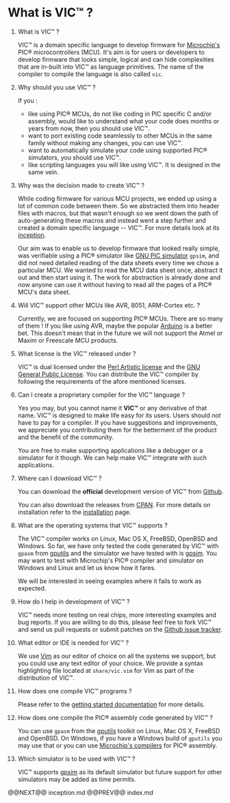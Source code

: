 # What is VIC&trade; ?

1. What is VIC&trade; ?

    VIC&trade; is a domain specific language to develop firmware for
[Microchip's](http://www.microchip.com) PIC&reg; microcontrollers (MCU).
It's aim is for users or developers to develop firmware that looks
simple, logical and can hide complexities that are in-built into VIC&trade; as language
primitives. The name of the compiler to compile the language is also called
`vic`.

1. Why should you use VIC&trade; ?

    If you :
    
    - like using PIC&reg; MCUs, do not like coding in PIC specific
C and/or assembly, would like to understand what your code does months or years
from now, then you should use VIC&trade;.
    - want to port existing code seamlessly
to other MCUs in the same family without making any changes, you can
use VIC&trade;. 
    - want to automatically simulate your code using supported PIC&reg;
  simulators, you should use VIC&trade;.
    - like scripting languages you will like using VIC&trade;. It is designed in the
  same vein.

1. Why was the decision made to create VIC&trade; ?

    While coding firmware for various MCU projects, we ended up using a
lot of common code between them. So we abstracted them into header files with
macros, but that wasn't enough so we went down the path of auto-generating these
macros and instead went a step further and created a domain specific language --
VIC&trade;. For more details look at its [inception](./inception.html).

    Our aim was to enable us to develop firmware that looked really simple, was
verifiable using a PIC&reg; simulator like [GNU PIC simulator](http://gpsim.sourceforge.net/gpsim.html) `gpsim`,
and did not need detailed reading of the data
sheets every time we chose a particular MCU. We wanted to read the MCU data
sheet once, abstract it out and then start using it. The work for abstraction is
already done and now anyone can use it without having to read all the pages of a
PIC&reg; MCU's data sheet.

1. Will VIC&trade; support other MCUs like AVR, 8051, ARM-Cortex etc. ?

    Currently, we are focused on supporting PIC&reg; MCUs. There are so many
of them ! If you like using AVR, maybe the popular [Arduino](http://arduino.cc) is a better bet. This
doesn't mean that in the future we will not support the Atmel or Maxim or Freescale MCU products.

1. What license is the VIC&trade; released under ?

    VIC&trade; is dual licensed under the [Perl Artistic license](http://opensource.org/licenses/artistic-license-2.0) and the [GNU General Public
License](https://gnu.org/licenses/gpl-3.0.txt). You can distribute the VIC&trade; compiler by following the requirements of
the afore mentioned licenses.

1. Can I create a proprietary compiler for the VIC&trade; language ?

    Yes you may, but you cannot name it **VIC&trade;** or any derivative of that name.
VIC&trade; is designed to make life easy for its users. Users should *not* have to pay for a compiler. If you
have suggestions and improvements, we appreciate you contributing them for the
betterment of the product and the benefit of the community.

    You are free to make supporting applications like a debugger or a simulator for
it though. We can help make VIC&trade; integrate with such applications.

1. Where can I download VIC&trade; ?

    You can download the **official** development version of VIC&trade; from [Github](https://github.com/vikasnkumar/vic).
    
    You can also download the releases from [CPAN](http://www.cpan.org). For
more details on installation refer to the [installation](./install.html) page.

1. What are the operating systems that VIC&trade; supports ?

    The VIC&trade; compiler works on Linux, Mac OS X, FreeBSD, OpenBSD and Windows.
So far, we have only tested the code generated by VIC&trade; with `gpasm` from
[gputils](http://gputils.sourceforge.net/) and the simulator we have tested with is [gpsim](http://gpsim.sourceforge.net/gpsim.html). You may
want to test with Microchip's PIC&reg; compiler and simulator on Windows and
Linux and let us know how it fares.

    We will be interested in seeing examples where it fails to work as expected.

1. How do I help in development of VIC&trade; ?

    VIC&trade; needs more testing on real chips, more interesting examples and bug
reports. If you are willing to do this, please feel free to fork VIC&trade; and
send us pull requests or submit patches on the [Github issue tracker](https://github.com/vikasnkumar/vic/issues).

1. What editor or IDE is needed for VIC&trade; ?

    We use [Vim](http://www.vim.org/) as our editor of choice on all the systems we support,
but you could use any text editor of your choice. We provide a syntax
highlighting file located at `share/vic.vim` for Vim as part of the distribution of VIC&trade;.

1. How does one compile VIC&trade; programs ?

    Please refer to the [getting started documentation](gettingstarted.md) for more details.

1. How does one compile the PIC&reg; assembly code generated by VIC&trade; ?

    You can use `gpasm` from the [gputils](http://gputils.sourceforge.net/) toolkit on Linux, Mac OS X, FreeBSD
and OpenBSD. On Windows, if you have a Windows build of `gputils` you may use
that or you can use [Microchip's compilers](http://www.microchip.com/compilers/) for PIC&reg; assembly.

1. Which simulator is to be used with VIC&trade; ?

    VIC&trade; supports [gpsim](http://gpsim.sourceforge.net/gpsim.html) as its default simulator but future support
for other simulators may be added as time permits.

@@NEXT@@ inception.md @@PREV@@ index.md
